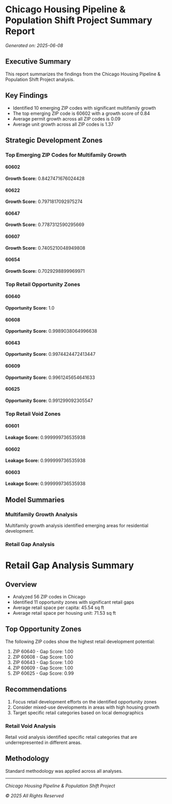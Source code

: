 # Chicago Housing Pipeline & Population Shift Project Summary Report

*Generated on: 2025-06-08*

## Executive Summary

This report summarizes the findings from the Chicago Housing Pipeline & Population Shift Project analysis.

## Key Findings

- Identified 10 emerging ZIP codes with significant multifamily growth
- The top emerging ZIP code is 60602 with a growth score of 0.84
- Average permit growth across all ZIP codes is 0.09
- Average unit growth across all ZIP codes is 1.37

## Strategic Development Zones

### Top Emerging ZIP Codes for Multifamily Growth

#### 60602

**Growth Score:** 0.8427471676024428


#### 60622

**Growth Score:** 0.7971817092975274


#### 60647

**Growth Score:** 0.7787312590295669


#### 60607

**Growth Score:** 0.7405210048949808


#### 60654

**Growth Score:** 0.7029298899969971



### Top Retail Opportunity Zones

#### 60640

**Opportunity Score:** 1.0


#### 60608

**Opportunity Score:** 0.9989038064996638


#### 60643

**Opportunity Score:** 0.9974424472413447


#### 60609

**Opportunity Score:** 0.9961245654641633


#### 60625

**Opportunity Score:** 0.991299092305547



### Top Retail Void Zones

#### 60601

**Leakage Score:** 0.999999736535938


#### 60602

**Leakage Score:** 0.999999736535938


#### 60603

**Leakage Score:** 0.999999736535938



## Model Summaries

### Multifamily Growth Analysis

Multifamily growth analysis identified emerging areas for residential development.

### Retail Gap Analysis

# Retail Gap Analysis Summary

## Overview
- Analyzed 56 ZIP codes in Chicago
- Identified 11 opportunity zones with significant retail gaps
- Average retail space per capita: 45.54 sq ft
- Average retail space per housing unit: 71.53 sq ft

## Top Opportunity Zones
The following ZIP codes show the highest retail development potential:
1. ZIP 60640 - Gap Score: 1.00
2. ZIP 60608 - Gap Score: 1.00
3. ZIP 60643 - Gap Score: 1.00
4. ZIP 60609 - Gap Score: 1.00
5. ZIP 60625 - Gap Score: 0.99

## Recommendations
1. Focus retail development efforts on the identified opportunity zones
2. Consider mixed-use developments in areas with high housing growth
3. Target specific retail categories based on local demographics


### Retail Void Analysis

Retail void analysis identified specific retail categories that are underrepresented in different areas.

## Methodology

Standard methodology was applied across all analyses.

---

*Chicago Housing Pipeline & Population Shift Project*

*© 2025 All Rights Reserved*